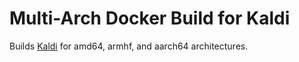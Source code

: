 # Multi-Arch Docker Build for Kaldi

Builds [Kaldi](http://kaldi-asr.org) for amd64, armhf, and aarch64 architectures.
